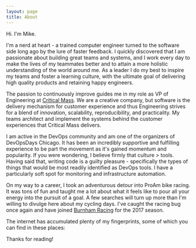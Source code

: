```yaml
---
layout: page
title: About
---
```


Hi. I'm Mike.

I'm a nerd at heart - a trained computer engineer turned to the software side long ago by the lure of faster feedback. I quickly discovered that I am passionate about building great teams and systems, and I work every day to make the lives of my teammates better and to attain a more holistic understanding of the world around me. As a leader I do my best to inspire my teams and foster a learning culture, with the ultimate goal of delivering high quality products and retaining happy engineers.

The passion to continuously improve guides me in my role as VP of Engineering at [Critical Mass](http://www.criticalmass.com/). We are a creative company, but software is the delivery mechanism for customer experience and thus Engineering strives for a blend of innovation, scalability, reproducibility, and practicality. My teams architect and implement the systems behind the customer experiences that Critical Mass delivers.

I am active in the DevOps community and am one of the organizers of DevOpsDays Chicago. It has been an incredibly supportive and fulfilling experience to be part the movement as it's gained momentum and popularity. If you were wondering, I believe firmly that culture &gt; tools. Having said that, writing code is a guilty pleasure - specifically the types of things that would be most readily identified as DevOps tools. I have a particularly soft spot for monitoring and infrastructure automation.

On my way to a career, I took an adventurous detour into ProAm bike racing. It was tons of fun and taught me a lot about what it feels like to pour all your energy into the pursuit of a goal. A few searches will turn up more than I'm willing to divulge here about my cycling days. I've caught the racing bug once again and have joined [Burnham Racing](http://burnhamracing.org/) for the 2017 season.

The internet has accumulated plenty of my fingerprints, some of which you can find in these places:

<p class="social-icons">
  <a href="https://twitter.com/lanyonm"><i class="fa fa-twitter fa-2x"></i></a>
  <a href="https://github.com/lanyonm"><i class="fa fa-github fa-2x"></i></a>
  <a href="https://bitbucket.org/lanyonm"><i class="fa fa-bitbucket fa-2x"></i></a>
  <a href="https://www.linkedin.com/in/lanyonm"><i class="fa fa-linkedin fa-2x"></i></a>
  <a href="https://plus.google.com/107712815082559800507?rel=author"><i class="fa fa-plus fa-2x"></i></a>
  <a href="http://stackoverflow.com/users/757893/lanyonm"><i class="fa fa-stack-overflow fa-2x"></i></a>
  <!-- <a href="http://www.slideshare.net/MichaelLanyon"><i class="fa fa-slideshare fa-2x"></i></a> -->
  <a href="https://speakerdeck.com/lanyonm"><i class="fa fa-slideshare fa-2x"></i></a>
  <a href="https://medium.com/@lanyonm"><i class="fa fa-medium fa-2x"></i></a>
  <a href="https://www.flickr.com/photos/lanyonm"><i class="fa fa-flickr fa-2x"></i></a>
  <a href="https://instagram.com/lanyonm/"><i class="fa fa-instagram fa-2x"></i></a>
  <a href="http://www.strava.com/athletes/lanyonm" class="strava-icon"></a>
  <!-- <a href="https://www.youtube.com/user/lanyonm"><i class="fa fa-youtube fa-2x"></i></a> -->
</p>

Thanks for reading!
